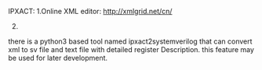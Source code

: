 IPXACT:
1.Online XML editor: http://xmlgrid.net/cn/


2.
there is a python3 based tool named ipxact2systemverilog that can convert xml to sv file and text file with detailed register Description. this feature may be used for later development.
